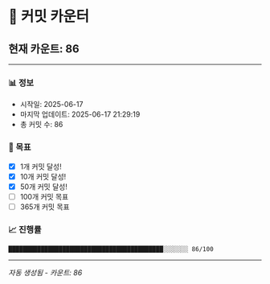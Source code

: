 # 🔢 커밋 카운터

## 현재 카운트: 86

---

### 📊 정보
- 시작일: 2025-06-17
- 마지막 업데이트: 2025-06-17 21:29:19
- 총 커밋 수: 86

### 🎯 목표
- [x] 1개 커밋 달성!
- [x] 10개 커밋 달성!
- [x] 50개 커밋 달성!
- [ ] 100개 커밋 목표
- [ ] 365개 커밋 목표

### 📈 진행률
```
███████████████████████████████████████████░░░░░░░ 86/100
```

---
*자동 생성됨 - 카운트: 86*

